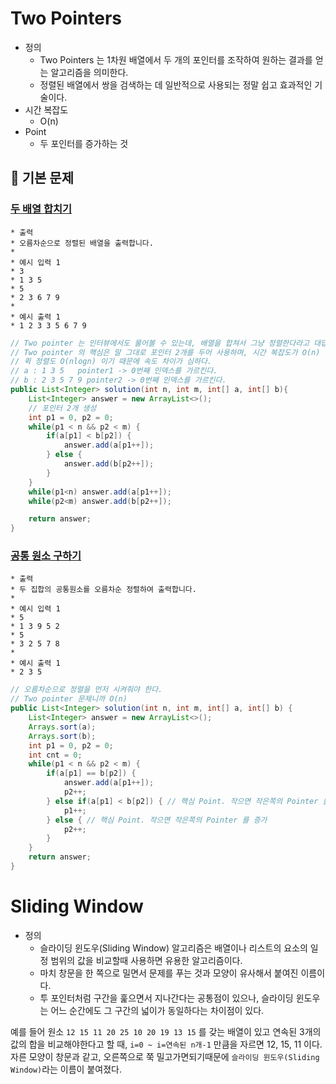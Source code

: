 # Two Pointers

- 정의
  - Two Pointers 는 1차원 배열에서 두 개의 포인터를 조작하여 원하는 결과를 얻는 알고리즘을 의미한다.
  - 정렬된 배열에서 쌍을 검색하는 데 일반적으로 사용되는 정말 쉽고 효과적인 기술이다.
- 시간 복잡도
  - O(n)
- Point
  - 두 포인터를 증가하는 것

## 🔑 기본 문제

### [두 배열 합치기](https://github.com/BAEKJungHo/algorithms/blob/master/src/src/main/java/inflearn/twopointers/sumarray/Main.java)

```
* 출력
* 오름차순으로 정렬된 배열을 출력합니다.
*
* 예시 입력 1
* 3
* 1 3 5
* 5
* 2 3 6 7 9
*
* 예시 출력 1
* 1 2 3 3 5 6 7 9
```

```java
// Two pointer 는 인터뷰에서도 물어볼 수 있는데, 배열을 합쳐서 그냥 정렬한다라고 대답하면 인상적이지 못하다.
// Two pointer 의 핵심은 말 그대로 포인터 2개를 두어 사용하며, 시간 복잡도가 O(n) 이 나와야한다.
// 퀵 정렬도 O(nlogn) 이기 때문에 속도 차이가 심하다.
// a : 1 3 5   pointer1 -> 0번째 인덱스를 가르킨다.
// b : 2 3 5 7 9 pointer2 -> 0번째 인덱스를 가르킨다.
public List<Integer> solution(int n, int m, int[] a, int[] b){
    List<Integer> answer = new ArrayList<>();
    // 포인터 2개 생성
    int p1 = 0, p2 = 0;
    while(p1 < n && p2 < m) {
        if(a[p1] < b[p2]) {
            answer.add(a[p1++]);
        } else {
            answer.add(b[p2++]);
        }
    }
    while(p1<n) answer.add(a[p1++]);
    while(p2<m) answer.add(b[p2++]);

    return answer;
}
```

### [공통 원소 구하기](https://github.com/BAEKJungHo/algorithms/blob/master/src/src/main/java/inflearn/twopointers/commonelements/Main.java)

```
* 출력
* 두 집합의 공통원소를 오름차순 정렬하여 출력합니다.
*
* 예시 입력 1
* 5
* 1 3 9 5 2
* 5
* 3 2 5 7 8
*
* 예시 출력 1
* 2 3 5
```

```java
// 오름차순으로 정렬을 먼저 시켜줘야 한다.
// Two pointer 문제니까 O(n)
public List<Integer> solution(int n, int m, int[] a, int[] b) {
    List<Integer> answer = new ArrayList<>();
    Arrays.sort(a);
    Arrays.sort(b);
    int p1 = 0, p2 = 0;
    int cnt = 0;
    while(p1 < n && p2 < m) {
        if(a[p1] == b[p2]) {
            answer.add(a[p1++]);
            p2++;
        } else if(a[p1] < b[p2]) { // 핵심 Point. 작으면 작은쪽의 Pointer 를 증가
            p1++;
        } else { // 핵심 Point. 작으면 작은쪽의 Pointer 를 증가
            p2++;
        }
    }
    return answer;
}
```

# Sliding Window

- 정의
  - 슬라이딩 윈도우(Sliding Window) 알고리즘은 배열이나 리스트의 요소의 일정 범위의 값을 비교할때 사용하면 유용한 알고리즘이다.
  - 마치 창문을 한 쪽으로 밀면서 문제를 푸는 것과 모양이 유사해서 붙여진 이름이다.
  - 투 포인터처럼 구간을 훑으면서 지나간다는 공통점이 있으나, 슬라이딩 윈도우는 어느 순간에도 그 구간의 넓이가 동일하다는 차이점이 있다.

예를 들어 원소 `12 15 11 20 25 10 20 19 13 15` 를 갖는 배열이 있고 연속된 3개의 값의 합을 비교해야한다고 할 때, `i=0 ~ i=연속된 n개-1` 만큼을 자르면 12, 15, 11 이다. 자른 모양이 창문과 같고, 오른쪽으로 쭉 밀고가면되기때문에 `슬라이딩 윈도우(Sliding Window)`라는 이름이 붙여졌다.


